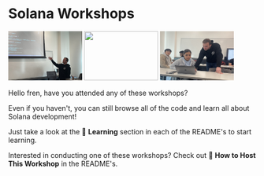 # Solana Workshops

<img 
src="../pics/usc.jpeg" 
height="100"
width="150"
/> 
<img 
src="../pics/delhi.png" 
height="100"
width="150"
/> 
<img 
src="../pics/usc2.jpg" 
height="100"
width="150"
/> 

Hello fren, have you attended any of these workshops?   
   
Even if you haven't, you can still browse all of the code and learn all about Solana development!   
   
Just take a look at the 📗 **Learning** section in each of the README's to start learning.   
   
Interested in conducting one of these workshops? Check out 🧰 **How to Host This Workshop** in the README's.
